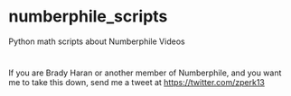 # numberphile_scripts
Python math scripts about Numberphile Videos
#
If you are Brady Haran or another member of Numberphile, and you want me to take this down, send me a tweet at https://twitter.com/zperk13
